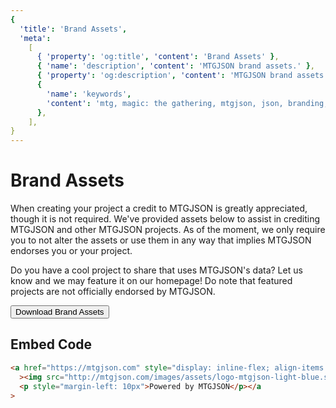 ```yaml
---
{
  'title': 'Brand Assets',
  'meta':
    [
      { 'property': 'og:title', 'content': 'Brand Assets' },
      { 'name': 'description', 'content': 'MTGJSON brand assets.' },
      { 'property': 'og:description', 'content': 'MTGJSON brand assets.' },
      {
        'name': 'keywords',
        'content': 'mtg, magic: the gathering, mtgjson, json, branding, branding assets, brand, assets, logo',
      },
    ],
}
---
```


# Brand Assets

When creating your project a credit to MTGJSON is greatly appreciated, though it is not required. We've provided assets below to assist in crediting MTGJSON and other MTGJSON projects. As of the moment, we only require you to not alter the assets or use them in any way that implies MTGJSON endorses you or your project.

Do you have a cool project to share that uses MTGJSON's data? Let us know and we may feature it on our homepage! Do note that featured projects are not officially endorsed by MTGJSON.

<a href="/images/assets/MTGJSON-Brand-Assets.zip">
  <button tabindex="-1" class="cta-btn" style="margin: 0;">Download Brand Assets</button>
</a>

## Embed Code

```html
<a href="https://mtgjson.com" style="display: inline-flex; align-items: center;"
  ><img src="http://mtgjson.com/images/assets/logo-mtgjson-light-blue.svg" width="60px" title="MTGJSON logo" />
  <p style="margin-left: 10px">Powered by MTGJSON</p></a
>
```
